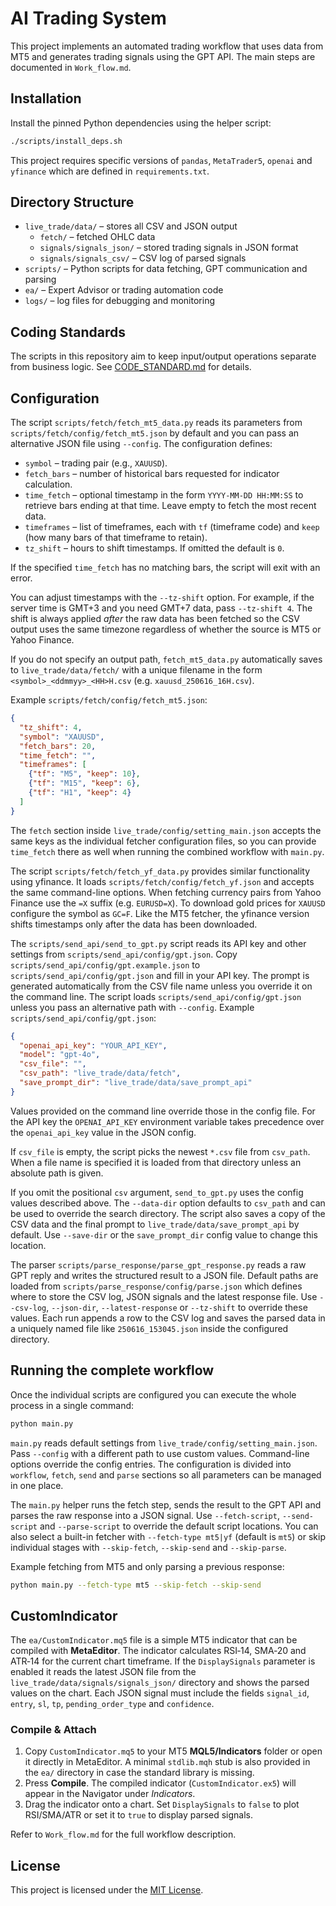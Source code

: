 # AI Trading System

This project implements an automated trading workflow that uses data from MT5 and generates trading signals using the GPT API. The main steps are documented in `Work_flow.md`.

## Installation

Install the pinned Python dependencies using the helper script:

```bash
./scripts/install_deps.sh
```

This project requires specific versions of `pandas`, `MetaTrader5`, `openai` and
`yfinance` which are defined in `requirements.txt`.

## Directory Structure

- `live_trade/data/` – stores all CSV and JSON output
  - `fetch/` – fetched OHLC data
  - `signals/signals_json/` – stored trading signals in JSON format
  - `signals/signals_csv/` – CSV log of parsed signals
- `scripts/` – Python scripts for data fetching, GPT communication and parsing
- `ea/` – Expert Advisor or trading automation code
- `logs/` – log files for debugging and monitoring

## Coding Standards

The scripts in this repository aim to keep input/output operations separate from
business logic. See [CODE_STANDARD.md](CODE_STANDARD.md) for details.

## Configuration

The script `scripts/fetch/fetch_mt5_data.py` reads its parameters from
`scripts/fetch/config/fetch_mt5.json` by default and you can pass an alternative JSON file
using `--config`. The configuration defines:

- `symbol` – trading pair (e.g., `XAUUSD`).
- `fetch_bars` – number of historical bars requested for indicator calculation.
- `time_fetch` – optional timestamp in the form `YYYY-MM-DD HH:MM:SS` to
  retrieve bars ending at that time. Leave empty to fetch the most recent data.
- `timeframes` – list of timeframes, each with `tf` (timeframe code) and `keep`
  (how many bars of that timeframe to retain).
- `tz_shift` – hours to shift timestamps. If omitted the default is `0`.

If the specified `time_fetch` has no matching bars, the script will exit with an error.

You can adjust timestamps with the `--tz-shift` option. For example, if the
server time is GMT+3 and you need GMT+7 data, pass `--tz-shift 4`. The shift is
always applied *after* the raw data has been fetched so the CSV output uses the
same timezone regardless of whether the source is MT5 or Yahoo Finance.

If you do not specify an output path, `fetch_mt5_data.py` automatically
saves to `live_trade/data/fetch/` with a unique filename in the form
`<symbol>_<ddmmyy>_<HH>H.csv` (e.g. `xauusd_250616_16H.csv`).

Example `scripts/fetch/config/fetch_mt5.json`:

```json
{
  "tz_shift": 4,
  "symbol": "XAUUSD",
  "fetch_bars": 20,
  "time_fetch": "",
  "timeframes": [
    {"tf": "M5", "keep": 10},
    {"tf": "M15", "keep": 6},
    {"tf": "H1", "keep": 4}
  ]
}
```

The `fetch` section inside `live_trade/config/setting_main.json` accepts the same keys as the
individual fetcher configuration files, so you can provide `time_fetch` there as
well when running the combined workflow with `main.py`.

The script `scripts/fetch/fetch_yf_data.py` provides similar functionality using yfinance.
It loads `scripts/fetch/config/fetch_yf.json` and accepts the same command-line options.
When fetching currency pairs from Yahoo Finance use the `=X` suffix (e.g. `EURUSD=X`).
To download gold prices for `XAUUSD` configure the symbol as `GC=F`. Like the MT5 fetcher,
the yfinance version shifts timestamps only after the data has been downloaded.

The `scripts/send_api/send_to_gpt.py` script reads its API key and other settings from
`scripts/send_api/config/gpt.json`. Copy `scripts/send_api/config/gpt.example.json`
to `scripts/send_api/config/gpt.json` and fill in your API key. The prompt is
generated automatically from the CSV file name unless you override it on the
command line. The script loads `scripts/send_api/config/gpt.json` unless you pass
an alternative path with `--config`.
Example `scripts/send_api/config/gpt.json`:

```json
{
  "openai_api_key": "YOUR_API_KEY",
  "model": "gpt-4o",
  "csv_file": "",
  "csv_path": "live_trade/data/fetch",
  "save_prompt_dir": "live_trade/data/save_prompt_api"
}
```

Values provided on the command line override those in the config file.
For the API key the `OPENAI_API_KEY` environment variable takes precedence over
the `openai_api_key` value in the JSON config.

If `csv_file` is empty, the script picks the newest `*.csv` file from
`csv_path`. When a file name is specified it is loaded from that directory
unless an absolute path is given.

If you omit the positional `csv` argument, `send_to_gpt.py` uses the config
values described above. The `--data-dir` option defaults to `csv_path` and can
be used to override the search directory. The script also saves a copy of the
CSV data and the final prompt to `live_trade/data/save_prompt_api` by default. Use
`--save-dir` or the `save_prompt_dir` config value to change this location.

The parser `scripts/parse_response/parse_gpt_response.py` reads a raw GPT reply and writes the structured result to a JSON file. Default paths are loaded from `scripts/parse_response/config/parse.json` which defines where to store the CSV log, JSON signals and the latest response file. Use `--csv-log`, `--json-dir`, `--latest-response` or `--tz-shift` to override these values. Each run appends a row to the CSV log and saves the parsed data in a uniquely named file like `250616_153045.json` inside the configured directory.

## Running the complete workflow

Once the individual scripts are configured you can execute the whole process in
a single command:

```bash
python main.py
```

`main.py` reads default settings from `live_trade/config/setting_main.json`. Pass `--config` with a
different path to use custom values. Command-line options override the config
entries. The configuration is divided into `workflow`, `fetch`, `send` and
`parse` sections so all parameters can be managed in one place.

The `main.py` helper runs the fetch step, sends the result to the GPT API and
parses the raw response into a JSON signal. Use `--fetch-script`, `--send-script`
and `--parse-script` to override the default script locations. You can also
select a built-in fetcher with `--fetch-type mt5|yf` (default is `mt5`) or skip
individual stages with `--skip-fetch`, `--skip-send` and `--skip-parse`.

Example fetching from MT5 and only parsing a previous response:

```bash
python main.py --fetch-type mt5 --skip-fetch --skip-send
```

## CustomIndicator

The `ea/CustomIndicator.mq5` file is a simple MT5 indicator that can be compiled
with **MetaEditor**. The indicator calculates RSI‑14, SMA‑20 and ATR‑14 for the
current chart timeframe. If the `DisplaySignals` parameter is enabled it reads
the latest JSON file from the `live_trade/data/signals/signals_json/` directory and shows the parsed values
on the chart. Each JSON signal must include the fields `signal_id`, `entry`, `sl`,
`tp`, `pending_order_type` and `confidence`.

### Compile & Attach

1. Copy `CustomIndicator.mq5` to your MT5 **MQL5/Indicators** folder or open it
   directly in MetaEditor. A minimal `stdlib.mqh` stub is also provided in the
   `ea/` directory in case the standard library is missing.
2. Press **Compile**. The compiled indicator (`CustomIndicator.ex5`) will appear
   in the Navigator under *Indicators*.
3. Drag the indicator onto a chart. Set `DisplaySignals` to `false` to plot
   RSI/SMA/ATR or set it to `true` to display parsed signals.

Refer to `Work_flow.md` for the full workflow description.

## License

This project is licensed under the [MIT License](LICENSE).
